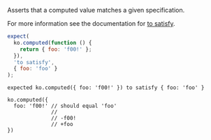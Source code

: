 Asserts that a computed value matches a given specification.

For more information see the documentation for
[to satisfy](http://unexpectedjs.github.io/assertions/any/to-satisfy/).

```js
expect(
  ko.computed(function () {
    return { foo: 'f00!' };
  }),
  'to satisfy',
  { foo: 'foo' }
);
```

```output
expected ko.computed({ foo: 'f00!' }) to satisfy { foo: 'foo' }

ko.computed({
  foo: 'f00!' // should equal 'foo'
              //
              // -f00!
              // +foo
})
```
